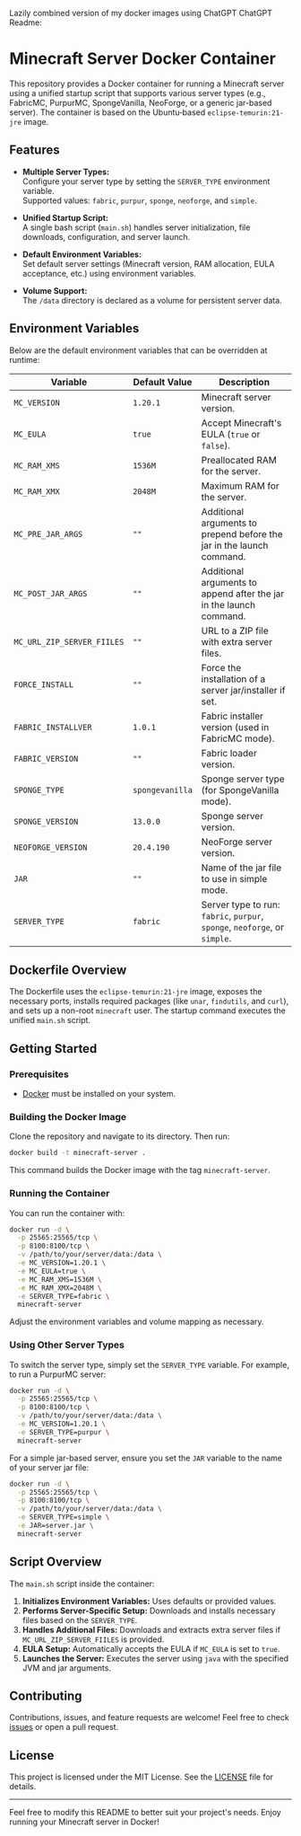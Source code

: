 Lazily combined version of my docker images using ChatGPT
ChatGPT Readme:

# Minecraft Server Docker Container

This repository provides a Docker container for running a Minecraft server using a unified startup script that supports various server types (e.g., FabricMC, PurpurMC, SpongeVanilla, NeoForge, or a generic jar-based server). The container is based on the Ubuntu‑based `eclipse-temurin:21-jre` image.

## Features

- **Multiple Server Types:**  
  Configure your server type by setting the `SERVER_TYPE` environment variable.  
  Supported values: `fabric`, `purpur`, `sponge`, `neoforge`, and `simple`.

- **Unified Startup Script:**  
  A single bash script (`main.sh`) handles server initialization, file downloads, configuration, and server launch.

- **Default Environment Variables:**  
  Set default server settings (Minecraft version, RAM allocation, EULA acceptance, etc.) using environment variables.

- **Volume Support:**  
  The `/data` directory is declared as a volume for persistent server data.

## Environment Variables

Below are the default environment variables that can be overridden at runtime:

| Variable                  | Default Value  | Description |
| ------------------------- | -------------- | ----------- |
| `MC_VERSION`              | `1.20.1`       | Minecraft server version. |
| `MC_EULA`                 | `true`         | Accept Minecraft's EULA (`true` or `false`). |
| `MC_RAM_XMS`              | `1536M`        | Preallocated RAM for the server. |
| `MC_RAM_XMX`              | `2048M`        | Maximum RAM for the server. |
| `MC_PRE_JAR_ARGS`         | `""`           | Additional arguments to prepend before the jar in the launch command. |
| `MC_POST_JAR_ARGS`        | `""`           | Additional arguments to append after the jar in the launch command. |
| `MC_URL_ZIP_SERVER_FIILES`| `""`           | URL to a ZIP file with extra server files. |
| `FORCE_INSTALL`           | `""`           | Force the installation of a server jar/installer if set. |
| `FABRIC_INSTALLVER`       | `1.0.1`        | Fabric installer version (used in FabricMC mode). |
| `FABRIC_VERSION`          | `""`           | Fabric loader version. |
| `SPONGE_TYPE`             | `spongevanilla`| Sponge server type (for SpongeVanilla mode). |
| `SPONGE_VERSION`          | `13.0.0`       | Sponge server version. |
| `NEOFORGE_VERSION`        | `20.4.190`     | NeoForge server version. |
| `JAR`                     | `""`           | Name of the jar file to use in simple mode. |
| `SERVER_TYPE`             | `fabric`       | Server type to run: `fabric`, `purpur`, `sponge`, `neoforge`, or `simple`. |

## Dockerfile Overview

The Dockerfile uses the `eclipse-temurin:21-jre` image, exposes the necessary ports, installs required packages (like `unar`, `findutils`, and `curl`), and sets up a non-root `minecraft` user. The startup command executes the unified `main.sh` script.

## Getting Started

### Prerequisites

- [Docker](https://docs.docker.com/get-docker/) must be installed on your system.

### Building the Docker Image

Clone the repository and navigate to its directory. Then run:

```bash
docker build -t minecraft-server .
```

This command builds the Docker image with the tag `minecraft-server`.

### Running the Container

You can run the container with:

```bash
docker run -d \
  -p 25565:25565/tcp \
  -p 8100:8100/tcp \
  -v /path/to/your/server/data:/data \
  -e MC_VERSION=1.20.1 \
  -e MC_EULA=true \
  -e MC_RAM_XMS=1536M \
  -e MC_RAM_XMX=2048M \
  -e SERVER_TYPE=fabric \
  minecraft-server
```

Adjust the environment variables and volume mapping as necessary.

### Using Other Server Types

To switch the server type, simply set the `SERVER_TYPE` variable. For example, to run a PurpurMC server:

```bash
docker run -d \
  -p 25565:25565/tcp \
  -p 8100:8100/tcp \
  -v /path/to/your/server/data:/data \
  -e MC_VERSION=1.20.1 \
  -e SERVER_TYPE=purpur \
  minecraft-server
```

For a simple jar-based server, ensure you set the `JAR` variable to the name of your server jar file:

```bash
docker run -d \
  -p 25565:25565/tcp \
  -p 8100:8100/tcp \
  -v /path/to/your/server/data:/data \
  -e SERVER_TYPE=simple \
  -e JAR=server.jar \
  minecraft-server
```

## Script Overview

The `main.sh` script inside the container:

1. **Initializes Environment Variables:** Uses defaults or provided values.
2. **Performs Server-Specific Setup:** Downloads and installs necessary files based on the `SERVER_TYPE`.
3. **Handles Additional Files:** Downloads and extracts extra server files if `MC_URL_ZIP_SERVER_FIILES` is provided.
4. **EULA Setup:** Automatically accepts the EULA if `MC_EULA` is set to `true`.
5. **Launches the Server:** Executes the server using `java` with the specified JVM and jar arguments.

## Contributing

Contributions, issues, and feature requests are welcome! Feel free to check [issues](#) or open a pull request.

## License

This project is licensed under the MIT License. See the [LICENSE](LICENSE) file for details.

---

Feel free to modify this README to better suit your project's needs. Enjoy running your Minecraft server in Docker!
